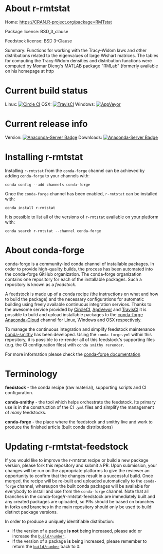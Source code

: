 About r-rmtstat
===============

Home: https://CRAN.R-project.org/package=RMTstat

Package license: BSD_3_clause

Feedstock license: BSD 3-Clause

Summary: Functions for working with the Tracy-Widom laws and other distributions  related to the eigenvalues of large Wishart matrices. The tables for computing the Tracy-Widom densities and distribution functions were computed by Momar Dieng's MATLAB package "RMLab" (formerly available on his homepage at  http



Current build status
====================

Linux: [![Circle CI](https://circleci.com/gh/conda-forge/r-rmtstat-feedstock.svg?style=shield)](https://circleci.com/gh/conda-forge/r-rmtstat-feedstock)
OSX: [![TravisCI](https://travis-ci.org/conda-forge/r-rmtstat-feedstock.svg?branch=master)](https://travis-ci.org/conda-forge/r-rmtstat-feedstock)
Windows: [![AppVeyor](https://ci.appveyor.com/api/projects/status/github/conda-forge/r-rmtstat-feedstock?svg=True)](https://ci.appveyor.com/project/conda-forge/r-rmtstat-feedstock/branch/master)

Current release info
====================
Version: [![Anaconda-Server Badge](https://anaconda.org/conda-forge/r-rmtstat/badges/version.svg)](https://anaconda.org/conda-forge/r-rmtstat)
Downloads: [![Anaconda-Server Badge](https://anaconda.org/conda-forge/r-rmtstat/badges/downloads.svg)](https://anaconda.org/conda-forge/r-rmtstat)

Installing r-rmtstat
====================

Installing `r-rmtstat` from the `conda-forge` channel can be achieved by adding `conda-forge` to your channels with:

```
conda config --add channels conda-forge
```

Once the `conda-forge` channel has been enabled, `r-rmtstat` can be installed with:

```
conda install r-rmtstat
```

It is possible to list all of the versions of `r-rmtstat` available on your platform with:

```
conda search r-rmtstat --channel conda-forge
```


About conda-forge
=================

conda-forge is a community-led conda channel of installable packages.
In order to provide high-quality builds, the process has been automated into the
conda-forge GitHub organization. The conda-forge organization contains one repository
for each of the installable packages. Such a repository is known as a *feedstock*.

A feedstock is made up of a conda recipe (the instructions on what and how to build
the package) and the necessary configurations for automatic building using freely
available continuous integration services. Thanks to the awesome service provided by
[CircleCI](https://circleci.com/), [AppVeyor](http://www.appveyor.com/)
and [TravisCI](https://travis-ci.org/) it is possible to build and upload installable
packages to the [conda-forge](https://anaconda.org/conda-forge)
[Anaconda-Cloud](http://docs.anaconda.org/) channel for Linux, Windows and OSX respectively.

To manage the continuous integration and simplify feedstock maintenance
[conda-smithy](http://github.com/conda-forge/conda-smithy) has been developed.
Using the ``conda-forge.yml`` within this repository, it is possible to re-render all of
this feedstock's supporting files (e.g. the CI configuration files) with ``conda smithy rerender``.

For more information please check the [conda-forge documentation](https://conda-forge.org/docs/).

Terminology
===========

**feedstock** - the conda recipe (raw material), supporting scripts and CI configuration.

**conda-smithy** - the tool which helps orchestrate the feedstock.
                   Its primary use is in the construction of the CI ``.yml`` files
                   and simplify the management of *many* feedstocks.

**conda-forge** - the place where the feedstock and smithy live and work to
                  produce the finished article (built conda distributions)


Updating r-rmtstat-feedstock
============================

If you would like to improve the r-rmtstat recipe or build a new
package version, please fork this repository and submit a PR. Upon submission,
your changes will be run on the appropriate platforms to give the reviewer an
opportunity to confirm that the changes result in a successful build. Once
merged, the recipe will be re-built and uploaded automatically to the
`conda-forge` channel, whereupon the built conda packages will be available for
everybody to install and use from the `conda-forge` channel.
Note that all branches in the conda-forge/r-rmtstat-feedstock are
immediately built and any created packages are uploaded, so PRs should be based
on branches in forks and branches in the main repository should only be used to
build distinct package versions.

In order to produce a uniquely identifiable distribution:
 * If the version of a package **is not** being increased, please add or increase
   the [``build/number``](http://conda.pydata.org/docs/building/meta-yaml.html#build-number-and-string).
 * If the version of a package **is** being increased, please remember to return
   the [``build/number``](http://conda.pydata.org/docs/building/meta-yaml.html#build-number-and-string)
   back to 0.
